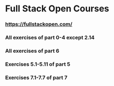 # Full Stack Open Courses
### https://fullstackopen.com/
### All exercises of part 0-4 except 2.14
### All exercises of part 6
### Exercises 5.1-5.11 of part 5
### Exercises 7.1-7.7 of part 7

